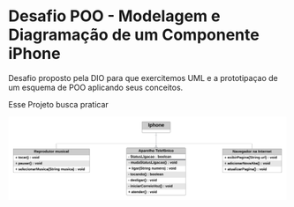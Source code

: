 # Desafio POO - Modelagem e Diagramação de um Componente iPhone
Desafio proposto pela DIO para que exercitemos UML e a prototipaçao de um esquema de POO aplicando seus conceitos.

Esse Projeto busca praticar 

![alt="uml do projeto"](./Projeto%20UML%20Iphone%20-%20DIO.png)